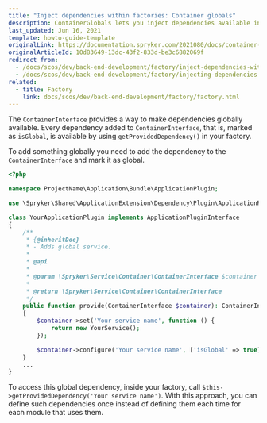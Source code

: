 ```yaml
---
title: "Inject dependencies within factories: Container globals"
description: ContainerGlobals lets you inject dependencies available inside your factories.
last_updated: Jun 16, 2021
template: howto-guide-template
originalLink: https://documentation.spryker.com/2021080/docs/container-globals
originalArticleId: 10d83649-13dc-43f2-833d-be3c6882069f
redirect_from:
  - /docs/scos/dev/back-end-development/factory/inject-dependencies-within-factories-container-globals.html
  - /docs/scos/dev/back-end-development/factory/injecting-dependencies-within-factories-container-globals.html
related:
  - title: Factory
    link: docs/scos/dev/back-end-development/factory/factory.html
---
```


The `ContainerInterface` provides a way to make dependencies globally available. Every dependency added to `ContainerInterface`, that is, marked as `isGlobal`, is available by using `getProvidedDependency()` in your factory.

To add something globally you need to add the dependency to the `ContainerInterface` and mark it as global.

```php
<?php

namespace ProjectName\Application\Bundle\ApplicationPlugin;

use \Spryker\Shared\ApplicationExtension\Dependency\Plugin\ApplicationPluginInterface;

class YourApplicationPlugin implements ApplicationPluginInterface
{
    /**
     * {@inheritDoc}
     * - Adds global service.
     *
     * @api
     *
     * @param \Spryker\Service\Container\ContainerInterface $container
     *
     * @return \Spryker\Service\Container\ContainerInterface
     */
    public function provide(ContainerInterface $container): ContainerInterface
    {
        $container->set('Your service name', function () {
            return new YourService();
        });

        $container->configure('Your service name', ['isGlobal' => true]);
    }
    ...
}
```

To access this global dependency, inside your factory, call `$this->getProvidedDependency('Your service name')`. With this approach, you can define such dependencies once instead of defining them each time for each module that uses them.
